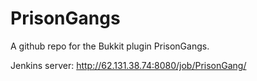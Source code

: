 PrisonGangs
===========

A github repo for the Bukkit plugin PrisonGangs.

Jenkins server: http://62.131.38.74:8080/job/PrisonGang/
